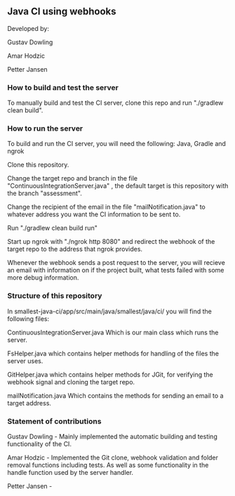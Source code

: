 ## Java CI using webhooks

Developed by: 

Gustav Dowling

Amar Hodzic

Petter Jansen

### How to build and test the server

To manually build and test the CI server, clone this repo and run "./gradlew clean build".

### How to run the server

To build and run the CI server, you will need the following: Java, Gradle and ngrok

Clone this repository.

Change the target repo and branch in the file "ContinuousIntegrationServer.java" , the default target is this repository with the branch "assessment".

Change the recipient of the email in the file "mailNotification.java" to whatever address you want the CI information to be sent to.

Run "./gradlew clean build run"

Start up ngrok with "./ngrok http 8080" and redirect the webhook of the target repo to the address that ngrok provides.

Whenever the webhook sends a post request to the server, you will recieve an email with information on if the project built, what tests failed with some more debug information.

### Structure of this repository

In smallest-java-ci/app/src/main/java/smallest/java/ci/ you will find the following files:

ContinuousIntegrationServer.java Which is our main class which runs the server.

FsHelper.java which contains helper methods for handling of the files the server uses.

GitHelper.java which contains helper methods for JGit, for verifying the webhook signal and cloning the target repo.

mailNotification.java Which contains the methods for sending an email to a target address.

### Statement of contributions

Gustav Dowling - Mainly implemented the automatic building and testing functionality of the CI.

Amar Hodzic - Implemented the Git clone, webhook validation and folder removal functions including tests. 
As well as some functionality in the handle function used by the server handler.

Petter Jansen - 
